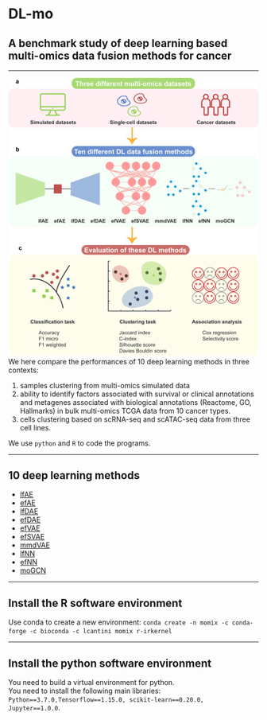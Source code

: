 # DL-mo
## A benchmark study of deep learning based multi-omics data fusion methods for cancer
***
![Multi-Omics](./img/3.png "Multi-Omics")  
We here compare the performances of 10 deep learning methods in three contexts: 
1. samples clustering from multi-omics simulated data
2. ability to identify factors associated with survival or clinical annotations and metagenes associated with biological annotations (Reactome, GO, Hallmarks) in bulk multi-omics TCGA data from 10 cancer types.
3. cells clustering based on scRNA-seq and scATAC-seq data from three cell lines.       

We use `python` and `R` to code the programs.   
***
## 10 deep learning methods
* [lfAE](./python-scripts/runCancerAE2.py)
* [efAE](./python-scripts/runCancerAE.py) 
* [lfDAE](./python-scripts/runCancerDAE2.py) 
* [efDAE](./python-scripts/runCancerDAE.py) 
* [efVAE](./python-scripts/runCancerVAE.py)
* [efSVAE](./python-scripts/runCancerSVAE.py) 
* [mmdVAE](./python-scripts/runCancerMMDVAE.py) 
* [lfNN](./python-scripts/runCancerDNN.py) 
* [efNN](./python-scripts/runCancerDNN.py)
* [moGCN](./python-scripts/)
***
## Install the R software environment
Use conda to create a new environment: `conda create -n momix -c conda-forge -c bioconda -c lcantini momix r-irkernel`
***
## Install the python software environment
You need to build a virtual environment for python.    
You need to install the following main libraries: `Python==3.7.0,Tensorflow==1.15.0, scikit-learn==0.20.0, Jupyter==1.0.0`.

